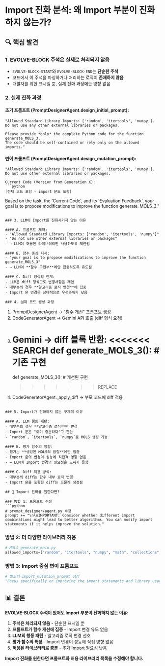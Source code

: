 # Import 진화 분석: 왜 Import 부분이 진화하지 않는가?

## 🔍 핵심 발견

### 1. EVOLVE-BLOCK 주석은 실제로 처리되지 않음
- `EVOLVE-BLOCK-START`와 `EVOLVE-BLOCK-END`는 **단순한 주석**
- 코드에서 이 주석을 파싱하거나 처리하는 로직이 **존재하지 않음**
- 개발자를 위한 표시일 뿐, 실제 진화 과정에는 영향 없음

### 2. 실제 진화 과정

#### 초기 프롬프트 (PromptDesignerAgent.design_initial_prompt):
```
"Allowed Standard Library Imports: ['random', 'itertools', 'numpy']. 
Do not use any other external libraries or packages.

Please provide *only* the complete Python code for the function generate_MOLS_3. 
The code should be self-contained or rely only on the allowed imports."
```

#### 변이 프롬프트 (PromptDesignerAgent.design_mutation_prompt):
```
"Allowed Standard Library Imports: ['random', 'itertools', 'numpy']. 
Do not use other external libraries or packages.

Current Code (Version from Generation X):
```python
[전체 코드 포함 - import 문도 포함]
```

Based on the task, the 'Current Code', and its 'Evaluation Feedback', 
your goal is to propose modifications to improve the function generate_MOLS_3."
```

### 3. LLM이 Import를 진화시키지 않는 이유

#### A. 프롬프트 제약:
- "Allowed Standard Library Imports: ['random', 'itertools', 'numpy']"
- "Do not use other external libraries or packages"
- → LLM이 허용된 라이브러리만 사용하도록 제한됨

#### B. 함수 중심 지시:
- "your goal is to propose modifications to improve the function generate_MOLS_3"
- → LLM이 **함수 구현부**에만 집중하도록 유도됨

#### C. Diff 형식의 한계:
- LLM은 diff 형식으로 변경사항을 제안
- 대부분의 경우 **알고리즘 로직 변경**에 집중
- Import 문 변경은 상대적으로 우선순위가 낮음

### 4. 실제 코드 생성 과정

```
1. PromptDesignerAgent → "함수 개선" 프롬프트 생성
2. CodeGeneratorAgent → Gemini API 호출 (diff 형식 요청)
3. Gemini → diff 블록 반환:
   <<<<<<< SEARCH
   def generate_MOLS_3():
       # 기존 구현
   =======
   def generate_MOLS_3():
       # 개선된 구현
   >>>>>>> REPLACE
4. CodeGeneratorAgent._apply_diff → 부모 코드에 diff 적용
```

### 5. Import가 진화하지 않는 구체적 이유

#### A. LLM 행동 패턴:
- 대부분의 경우 **알고리즘 로직**만 변경
- Import 문은 "이미 충분하다"고 판단
- `random`, `itertools`, `numpy`로 MOLS 생성 가능

#### B. 평가 함수의 영향:
- 평가는 **생성된 MOLS의 품질**에만 집중
- Import 문의 변경이 성능에 직접적 영향 없음
- → LLM이 Import 변경의 필요성을 느끼지 못함

#### C. Diff 적용 방식:
- 대부분의 diff는 함수 내부 로직 변경
- Import 문을 포함한 diff는 드물게 생성됨

## 🔧 Import 진화를 원한다면?

### 방법 1: 프롬프트 수정
```python
# prompt_designer/agent.py 수정
prompt += "\n\nIMPORTANT: Consider whether different import combinations might lead to better algorithms. You can modify import statements if it helps improve the solution."
```

### 방법 2: 더 다양한 라이브러리 허용
```python
# MOLS_generate_main.py
allowed_imports=["random", "itertools", "numpy", "math", "collections", "functools"]
```

### 방법 3: Import 중심 변이 프롬프트
```python
# 별도의 import_mutation_prompt 생성
"Focus specifically on improving the import statements and library usage to enhance the algorithm."
```

## 📊 결론

**EVOLVE-BLOCK 주석이 있어도 Import 부분이 진화하지 않는 이유:**

1. **주석은 처리되지 않음** - 단순한 표시일 뿐
2. **프롬프트가 함수 개선에 집중** - Import 변경 유도 없음  
3. **LLM의 행동 패턴** - 알고리즘 로직 변경 선호
4. **평가 함수의 특성** - Import 변경이 성능에 직접 영향 없음
5. **허용된 라이브러리로 충분** - 추가 Import 필요성 낮음

**Import 진화를 원한다면 프롬프트와 허용 라이브러리 목록을 수정해야 합니다.** 